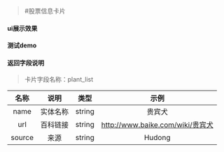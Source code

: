 >#股票信息卡片

#### ui展示效果
#### 测试demo
#### 返回字段说明

>卡片字段名称：plant_list

|名称|说明|类型|示例|
|:---:|:---:|:----:|:---:|
|name|实体名称|string|贵宾犬|
|url|百科链接|string|http://www.baike.com/wiki/贵宾犬|
|source|来源|string|Hudong|

